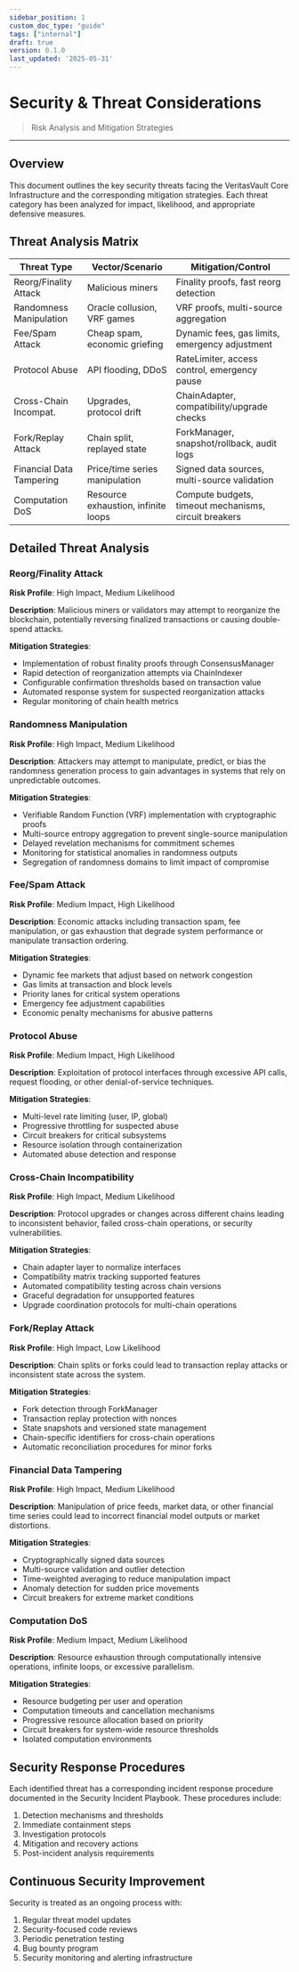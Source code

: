 ```yaml
---
sidebar_position: 1
custom_doc_type: "guide"
tags: ["internal"]
draft: true
version: 0.1.0
last_updated: '2025-05-31'
---
```


# Security & Threat Considerations

> Risk Analysis and Mitigation Strategies

---

## Overview

This document outlines the key security threats facing the VeritasVault Core Infrastructure and the corresponding mitigation strategies. Each threat category has been analyzed for impact, likelihood, and appropriate defensive measures.

## Threat Analysis Matrix

| Threat Type             | Vector/Scenario               | Mitigation/Control                             |
| ----------------------- | ----------------------------- | ---------------------------------------------- |
| Reorg/Finality Attack   | Malicious miners              | Finality proofs, fast reorg detection          |
| Randomness Manipulation | Oracle collusion, VRF games   | VRF proofs, multi-source aggregation           |
| Fee/Spam Attack         | Cheap spam, economic griefing | Dynamic fees, gas limits, emergency adjustment |
| Protocol Abuse          | API flooding, DDoS            | RateLimiter, access control, emergency pause   |
| Cross-Chain Incompat.   | Upgrades, protocol drift      | ChainAdapter, compatibility/upgrade checks     |
| Fork/Replay Attack      | Chain split, replayed state   | ForkManager, snapshot/rollback, audit logs     |
| Financial Data Tampering| Price/time series manipulation| Signed data sources, multi-source validation   |
| Computation DoS         | Resource exhaustion, infinite loops | Compute budgets, timeout mechanisms, circuit breakers |

## Detailed Threat Analysis

### Reorg/Finality Attack

**Risk Profile**: High Impact, Medium Likelihood

**Description**:
Malicious miners or validators may attempt to reorganize the blockchain, potentially reversing finalized transactions or causing double-spend attacks.

**Mitigation Strategies**:
- Implementation of robust finality proofs through ConsensusManager
- Rapid detection of reorganization attempts via ChainIndexer
- Configurable confirmation thresholds based on transaction value
- Automated response system for suspected reorganization attacks
- Regular monitoring of chain health metrics

### Randomness Manipulation

**Risk Profile**: High Impact, Medium Likelihood

**Description**:
Attackers may attempt to manipulate, predict, or bias the randomness generation process to gain advantages in systems that rely on unpredictable outcomes.

**Mitigation Strategies**:
- Verifiable Random Function (VRF) implementation with cryptographic proofs
- Multi-source entropy aggregation to prevent single-source manipulation
- Delayed revelation mechanisms for commitment schemes
- Monitoring for statistical anomalies in randomness outputs
- Segregation of randomness domains to limit impact of compromise

### Fee/Spam Attack

**Risk Profile**: Medium Impact, High Likelihood

**Description**:
Economic attacks including transaction spam, fee manipulation, or gas exhaustion that degrade system performance or manipulate transaction ordering.

**Mitigation Strategies**:
- Dynamic fee markets that adjust based on network congestion
- Gas limits at transaction and block levels
- Priority lanes for critical system operations
- Emergency fee adjustment capabilities
- Economic penalty mechanisms for abusive patterns

### Protocol Abuse

**Risk Profile**: Medium Impact, High Likelihood

**Description**:
Exploitation of protocol interfaces through excessive API calls, request flooding, or other denial-of-service techniques.

**Mitigation Strategies**:
- Multi-level rate limiting (user, IP, global)
- Progressive throttling for suspected abuse
- Circuit breakers for critical subsystems
- Resource isolation through containerization
- Automated abuse detection and response

### Cross-Chain Incompatibility

**Risk Profile**: High Impact, Medium Likelihood

**Description**:
Protocol upgrades or changes across different chains leading to inconsistent behavior, failed cross-chain operations, or security vulnerabilities.

**Mitigation Strategies**:
- Chain adapter layer to normalize interfaces
- Compatibility matrix tracking supported features
- Automated compatibility testing across chain versions
- Graceful degradation for unsupported features
- Upgrade coordination protocols for multi-chain operations

### Fork/Replay Attack

**Risk Profile**: High Impact, Low Likelihood

**Description**:
Chain splits or forks could lead to transaction replay attacks or inconsistent state across the system.

**Mitigation Strategies**:
- Fork detection through ForkManager
- Transaction replay protection with nonces
- State snapshots and versioned state management
- Chain-specific identifiers for cross-chain operations
- Automatic reconciliation procedures for minor forks

### Financial Data Tampering

**Risk Profile**: High Impact, Medium Likelihood

**Description**:
Manipulation of price feeds, market data, or other financial time series could lead to incorrect financial model outputs or market distortions.

**Mitigation Strategies**:
- Cryptographically signed data sources
- Multi-source validation and outlier detection
- Time-weighted averaging to reduce manipulation impact
- Anomaly detection for sudden price movements
- Circuit breakers for extreme market conditions

### Computation DoS

**Risk Profile**: Medium Impact, Medium Likelihood

**Description**:
Resource exhaustion through computationally intensive operations, infinite loops, or excessive parallelism.

**Mitigation Strategies**:
- Resource budgeting per user and operation
- Computation timeouts and cancellation mechanisms
- Progressive resource allocation based on priority
- Circuit breakers for system-wide resource thresholds
- Isolated computation environments

## Security Response Procedures

Each identified threat has a corresponding incident response procedure documented in the Security Incident Playbook. These procedures include:

1. Detection mechanisms and thresholds
2. Immediate containment steps
3. Investigation protocols
4. Mitigation and recovery actions
5. Post-incident analysis requirements

## Continuous Security Improvement

Security is treated as an ongoing process with:

1. Regular threat model updates
2. Security-focused code reviews
3. Periodic penetration testing
4. Bug bounty program
5. Security monitoring and alerting infrastructure